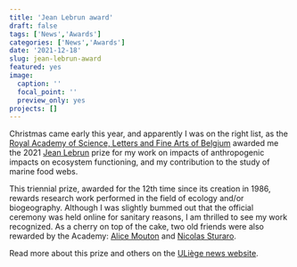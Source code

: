 ```yaml
---
title: 'Jean Lebrun award'
draft: false
tags: ['News','Awards']
categories: ['News','Awards']
date: '2021-12-18'
slug: jean-lebrun-award
featured: yes
image:
  caption: ''
  focal_point: ''
  preview_only: yes
projects: []
---
```

Christmas came early this year, and apparently I was on the right list, as the [Royal Academy of Science, Letters and Fine Arts of Belgium](https://www.academieroyale.be/) awarded me the 2021 [Jean Lebrun](https://archives.africamuseum.be/agents/people/186) prize for my work on impacts of anthropogenic impacts on ecosystem functioning, and my contribution to the study of marine food webs.

This triennial prize, awarded for the 12th time since its creation in 1986, rewards research work performed in the field of ecology and/or biogeography. Although I was slightly bummed out that the official ceremony was held online for sanitary reasons, I am thrilled to see my work recognized. As a cherry on top of the cake, two old friends were also rewarded by the Academy: [Alice Mouton](https://www.researchgate.net/profile/Mouton-Alice) and [Nicolas Sturaro](https://www.researchgate.net/profile/Nicolas-Sturaro).

Read more about this prize and others on the [ULiège news website](https://www.news.uliege.be/cms/c_15362221/en/eight-uliege-researchers-win-prizes-from-the-royal-academy-of-belgium-science-class-2021).
<br>
